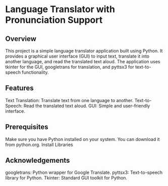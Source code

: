 # Language Translator with Pronunciation Support
## Overview
This project is a simple language translator application built using Python. It provides a graphical user interface (GUI) to input text, translate it into another language, and read the translated text aloud. The application uses tkinter for the GUI, googletrans for translation, and pyttsx3 for text-to-speech functionality.

## Features
Text Translation: Translate text from one language to another.
Text-to-Speech: Read the translated text aloud.
GUI: Simple and user-friendly interface.

## Prerequisites
Make sure you have Python installed on your system. You can download it from python.org.
Install Libraries

## Acknowledgements
googletrans: Python wrapper for Google Translate.
pyttsx3: Text-to-speech library for Python.
Tkinter: Standard GUI toolkit for Python.
